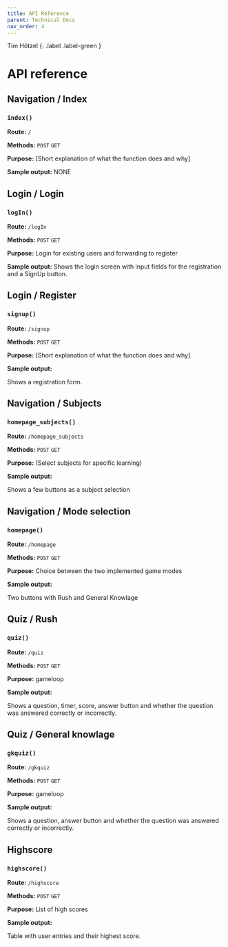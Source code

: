 ```yaml
---
title: API Reference
parent: Technical Docs
nav_order: 4
---
```


Tim Hötzel 
{: .label .label-green }

# API reference

## Navigation / Index

### `index()`

**Route:** `/`

**Methods:** `POST` `GET` 

**Purpose:** [Short explanation of what the function does and why]

**Sample output:** NONE


## Login / Login

### `logIn()`

**Route:** `/logIn`

**Methods:** `POST` `GET`

**Purpose:** Login for existing users and forwarding to register

**Sample output:**
Shows the login screen with input fields for the registration and a SignUp button.



## Login / Register

### `signup()`

**Route:** `/signup`

**Methods:** `POST` `GET`

**Purpose:** [Short explanation of what the function does and why]

**Sample output:**

Shows a registration form.


## Navigation / Subjects

### `homepage_subjects()`

**Route:** `/homepage_subjects`

**Methods:** `POST` `GET`

**Purpose:** (Select subjects for specific learning)

**Sample output:**

Shows a few buttons as a subject selection


## Navigation / Mode selection

### `homepage()`

**Route:** `/homepage`

**Methods:** `POST` `GET`

**Purpose:** Choice between the two implemented game modes

**Sample output:**

Two buttons with Rush and General Knowlage


## Quiz / Rush

### `quiz()`

**Route:** `/quiz`

**Methods:** `POST` `GET`

**Purpose:** gameloop

**Sample output:**

Shows a question, timer, score, answer button and whether the question was answered correctly or incorrectly.


## Quiz / General knowlage

### `gkquiz()`

**Route:** `/gkquiz`

**Methods:** `POST` `GET`

**Purpose:** gameloop

**Sample output:**

Shows a question, answer button and whether the question was answered correctly or incorrectly.


## Highscore

### `highscore()`

**Route:** `/highscore`

**Methods:** `POST` `GET`

**Purpose:** List of high scores

**Sample output:**

Table with user entries and their highest score.



